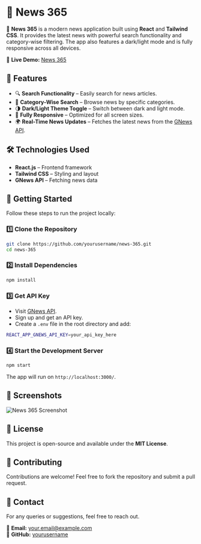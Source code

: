 # 📰 News 365

🚀 **News 365** is a modern news application built using **React** and **Tailwind CSS**. It provides the latest news with powerful search functionality and category-wise filtering. The app also features a dark/light mode and is fully responsive across all devices.

🔗 **Live Demo:** [News 365](https://news-365.netlify.app/)

## 📌 Features

- 🔍 **Search Functionality** – Easily search for news articles.
- 📂 **Category-Wise Search** – Browse news by specific categories.
- 🌗 **Dark/Light Theme Toggle** – Switch between dark and light mode.
- 📱 **Fully Responsive** – Optimized for all screen sizes.
- 🌍 **Real-Time News Updates** – Fetches the latest news from the [GNews API](https://gnews.io/).

## 🛠️ Technologies Used

- **React.js** – Frontend framework
- **Tailwind CSS** – Styling and layout
- **GNews API** – Fetching news data

## 🚀 Getting Started

Follow these steps to run the project locally:

### 1️⃣ Clone the Repository
```sh
git clone https://github.com/yourusername/news-365.git
cd news-365
```

### 2️⃣ Install Dependencies
```sh
npm install
```

### 3️⃣ Get API Key
- Visit [GNews API](https://gnews.io/).
- Sign up and get an API key.
- Create a `.env` file in the root directory and add:
```sh
REACT_APP_GNEWS_API_KEY=your_api_key_here
```

### 4️⃣ Start the Development Server
```sh
npm start
```
The app will run on `http://localhost:3000/`.

## 📸 Screenshots

![News 365 Screenshot](https://via.placeholder.com/800x400?text=News+365+App+Screenshot)

## 📜 License
This project is open-source and available under the **MIT License**.

## 🤝 Contributing
Contributions are welcome! Feel free to fork the repository and submit a pull request.

## 📩 Contact
For any queries or suggestions, feel free to reach out.

📧 **Email:** your.email@example.com  
🐙 **GitHub:** [yourusername](https://github.com/yourusername)
